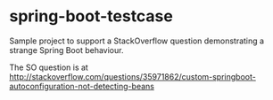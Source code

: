 # spring-boot-testcase
Sample project to support a StackOverflow question demonstrating a strange Spring Boot behaviour.

The SO question is at http://stackoverflow.com/questions/35971862/custom-springboot-autoconfiguration-not-detecting-beans